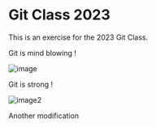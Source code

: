 # Git Class 2023

This is an exercise for the 2023 Git Class.

Git is mind blowing !

![image](https://media4.giphy.com/media/26ufdipQqU2lhNA4g/giphy.gif?cid=6c09b952nz1rkx6ak5rfxdjfhu3t3efx0jmnhmfwi4ci7p3t&rid=giphy.gif&ct=g)

Git is strong !

![image2](https://media1.giphy.com/media/D7z8JfNANqahW/200w.gif?cid=82a1493bpzbvwqqygkzuly6f0g0alwd81lgqn5r8t6qird5u&rid=200w.gif&ct=g)

Another modification 
